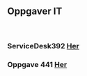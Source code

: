 <html lang="en">
<head>
    <meta charset="UTF-8">
    <meta name="viewport" content="width=, initial-scale=1.0">
    <meta http-equiv="X-UA-Compatible" content="ie=edge">
</head>
<body>
   <h2>Oppgaver IT</h2>
    <br>
    <h3>ServiceDesk392 <a href="https://hsumstad.github.io/Henrik-Truls/392/index.html">Her</a></h3>
    <h3>Oppgave 441 <a href="https://hsumstad.github.io/441/Framside.html">Her</a></h3>
       </body>
       </html>
